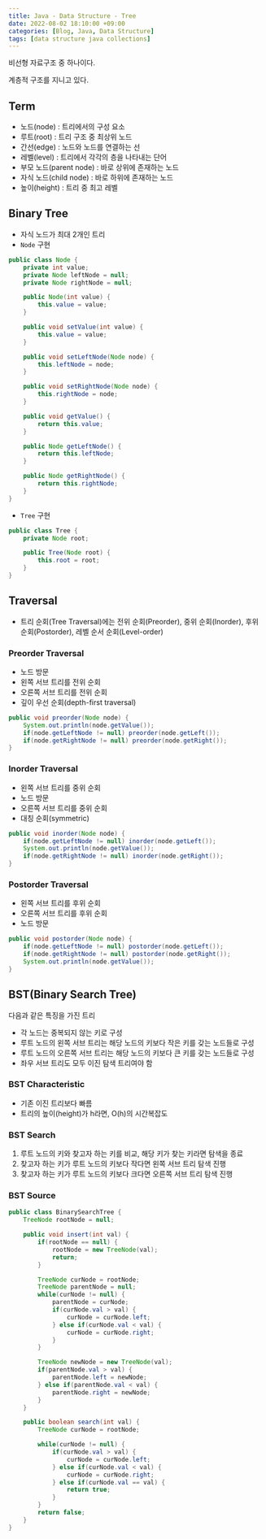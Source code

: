 ```yaml
---
title: Java - Data Structure - Tree
date: 2022-08-02 18:10:00 +09:00
categories: [Blog, Java, Data Structure]
tags: [data structure java collections]
---
```


비선형 자료구조 중 하나이다.

계층적 구조를 지니고 있다.

## Term

- 노드(node) : 트리에서의 구성 요소
- 루트(root) : 트리 구조 중 최상위 노드
- 간선(edge) : 노드와 노드를 연결하는 선
- 레벨(level) : 트리에서 각각의 층을 나타내는 단어
- 부모 노드(parent node) : 바로 상위에 존재하는 노드
- 자식 노드(child node) : 바로 하위에 존재하는 노드
- 높이(height) : 트리 중 최고 레벨

## Binary Tree

- 자식 노드가 최대 2개인 트리
- `Node` 구현
```java
public class Node {
	private int value;
	private Node leftNode = null;
	private Node rightNode = null;

	public Node(int value) {
		this.value = value;
	}

	public void setValue(int value) {
		this.value = value;
	}

	public void setLeftNode(Node node) {
		this.leftNode = node;
	}

	public void setRightNode(Node node) {
		this.rightNode = node;
	}

	public void getValue() {
		return this.value;
	}

	public Node getLeftNode() {
		return this.leftNode;
	}

	public Node getRightNode() {
		return this.rightNode;
	}
}
```
- `Tree` 구현
```java
public class Tree {
	private Node root;

	public Tree(Node root) {
		this.root = root;
	}
}
```

## Traversal

- 트리 순회(Tree Traversal)에는 전위 순회(Preorder), 중위 순회(Inorder), 후위 순회(Postorder), 레벨 순서 순회(Level-order)

### Preorder Traversal

- 노드 방문
- 왼쪽 서브 트리를 전위 순회
- 오른쪽 서브 트리를 전위 순회
- 깊이 우선 순회(depth-first traversal)
```java
public void preorder(Node node) {
	System.out.println(node.getValue());
	if(node.getLeftNode != null) preorder(node.getLeft());
	if(node.getRightNode != null) preorder(node.getRight());
}
```

### Inorder Traversal

- 왼쪽 서브 트리를 중위 순회
- 노드 방문
- 오른쪽 서브 트리를 중위 순회
- 대칭 순회(symmetric)
```java
public void inorder(Node node) {
	if(node.getLeftNode != null) inorder(node.getLeft());
	System.out.println(node.getValue());
	if(node.getRightNode != null) inorder(node.getRight());
}
```

### Postorder Traversal

- 왼쪽 서브 트리를 후위 순회
- 오른쪽 서브 트리를 후위 순회
- 노드 방문
```java
public void postorder(Node node) {
	if(node.getLeftNode != null) postorder(node.getLeft());
	if(node.getRightNode != null) postorder(node.getRight());
	System.out.println(node.getValue());
}
```

## BST(Binary Search Tree)

다음과 같은 특징을 가진 트리

- 각 노드는 중복되지 않는 키로 구성
- 루트 노드의 왼쪽 서브 트리는 해당 노드의 키보다 작은 키를 갖는 노드들로 구성
- 루트 노드의 오른쪽 서브 트리는 해당 노드의 키보다 큰 키를 갖는 노드들로 구성
- 좌우 서브 트리도 모두 이진 탐색 트리여야 함

### BST Characteristic

- 기존 이진 트리보다 빠름
- 트리의 높이(height)가 h라면, O(h)의 시간복잡도

### BST Search

1. 루트 노드의 키와 찾고자 하는 키를 비교, 해당 키가 찾는 키라면 탐색을 종료
2. 찾고자 하는 키가 루트 노드의 키보다 작다면 왼쪽 서브 트리 탐색 진행
3. 찾고자 하는 키가 루트 노드의 키보다 크다면 오른쪽 서브 트리 탐색 진행

### BST Source

```java
public class BinarySearchTree {
    TreeNode rootNode = null;

    public void insert(int val) {
        if(rootNode == null) {
            rootNode = new TreeNode(val);
            return;
        }

        TreeNode curNode = rootNode;
        TreeNode parentNode = null;
        while(curNode != null) {
            parentNode = curNode;
            if(curNode.val > val) {
                curNode = curNode.left;
            } else if(curNode.val < val) {
                curNode = curNode.right;
            }
        }

        TreeNode newNode = new TreeNode(val);
        if(parentNode.val > val) {
            parentNode.left = newNode;
        } else if(parentNode.val < val) {
            parentNode.right = newNode;
        }
    }

    public boolean search(int val) {
        TreeNode curNode = rootNode;

        while(curNode != null) {
            if(curNode.val > val) {
                curNode = curNode.left;
            } else if(curNode.val < val) {
                curNode = curNode.right;
            } else if(curNode.val == val) {
                return true;
            }
        }
        return false;
    }
}
```